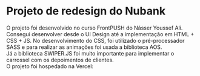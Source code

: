 # Projeto de redesign do Nubank  
O projeto foi desenvolvido no curso FrontPUSH do Násser Youssef Ali. 
<br />
Consegui desenvolver desde o UI Design até a implementação em HTML + CSS + JS. No desenvolvimento do CSS, foi utilizado o pré-processador SASS e para realizar as animações foi usada a biblioteca AOS. 
<br />
Já a biblioteca SWIPER.JS foi muito importante para implementar o carrossel com os depoimentos de clientes. 
<br />
O projeto foi hospedado na Vercel: 
